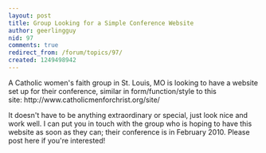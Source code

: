 ```yaml
---
layout: post
title: Group Looking for a Simple Conference Website
author: geerlingguy
nid: 97
comments: true
redirect_from: /forum/topics/97/
created: 1249498942
---
```

<p>A Catholic women's faith group in St. Louis, MO is looking to have a website set up for their conference, similar in form/function/style to this site:&nbsp;http://www.catholicmenforchrist.org/site/</p>
<p>It doesn't have to be anything extraordinary or special, just look nice and work well. I can put you in touch with the group who is hoping to have this website as soon as they can; their conference is in February 2010. Please post here if you're interested!</p>
